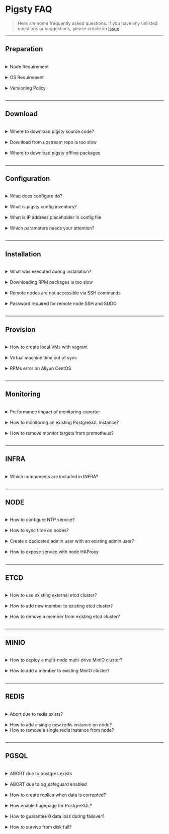 # Pigsty FAQ

> Here are some frequently asked questions. If you have any unlisted questions or suggestions, please create an [Issue](https://github.com/Vonng/pigsty/issues/new).


----------------

## Preparation


<br>
<details><summary>Node Requirement</summary>

CPU Architecture: `x86_64`. `arm` is not supported yet.

CPU Number: **1** core for common node, at least **2** core for admin node.

Memory: at least **1GB** for common node, at least **2GB** for admin node.

It is recommended to use at least 3~4 x (2C / 4G / 100G) nodes for a serious production deployment.

</details><br>



<details><summary>OS Requirement</summary>

Pigsty is developed and tested on CentOS 7.9, Rocky 8.6 & 9.0 now. RHEL, Alma, Oracle, and any EL compatible distribution also works.

!> We strongly recommend using EL 7.9, 8.6, and 9.0 to avoid meaningless efforts on RPM troubleshooting.

</details><br>



<details><summary>Versioning Policy</summary>

!> Please always use a **version-specific** [release](https://github.com/Vonng/pigsty/releases), do not use the GitHub `master` branch unless you known what you are doing.

Pigsty use semantic version number such as: `<major>. <minor>. <release>`.

Major updates means some fundamental changes and huge features, minor version updates means new features, bumping package version, and minor API changes.
Release version updates means bug fixes and doc updates, and it does change offline package versions (i.e., v1.0.1 and v1.0.0 will use the same `pkg.tgz`).

Pigsty trys to release a Minor Release every 1-3 months and a Major Release every 1-2 years.

</details><br>




----------------

## Download


<br>
<details><summary>Where to download pigsty source code?</summary>

!> `bash -c "$(curl -fsSL http://download.pigsty.cc/get)"`

Executing the above command will automatically download the latest stable version of `pigsty.tgz` and extract it to the `~/pigsty` dir.
You can also manually download a specific version of Pigsty source code from the following location.
If you need to install it in an environment without Internet, you can download it in advance and upload it to the production server via scp/sftp, etc.

</details><br>


<details><summary>Download from upstream repo is too slow</summary>

TBD

</details><br>


<details><summary>Where to download pigsty offline packages</summary>

TBD

</details><br>



----------------

## Configuration


<br>
<details><summary>What does configure do?</summary>

!> Detect the environment, generate the configuration, enable the offline package (optional), and install the essential tool Ansible.

After downloading the Pigsty source package and unpacking it, you need first to execute `./configure` to complete the environment [configure](INSTALL#configure).

Pigsty will check if the current environment meets the installation requirements and generate the recommended config file `pigsty.yml` based on the current machine environment. In the `files/conf/` directory, there are a series of config files named `pigsty-*.yml` that can be used as reference templates for configuration in different scenarios, specified by `-m`.

The Configure installs Ansible, which generally comes with this package as the default source for the node, or from within the offline pkg if it exists.



</details><br>


<details><summary>What is pigsty config inventory?</summary>

!> The source root `pigsty.yml` is the default, unique config source.

Pigsty has one and only one [config file](CONFIG#inventory): [`pigsty.yml`](https://github.com/Vonng/pigsty/blob/master/pigsty.yml) in the source root dir, which describes the state of the entire environment.

In `ansible.cfg` in the same dir: `inventory = pigsty.yml` specifies this file as the default config file, or you can use the `-i` parameter when executing the playbook, restricting the use of a config file from another location. In addition, if you use CMDB as the config source, please modify the config in CMDB.



</details><br>


<details><summary>What is IP address placeholder in config file</summary>

!> Pigsty uses `10.10.10.10` as a placeholder for the current node IP, which will be replaced with the primary IP of the current node during the configure.

When the `configure` detects multiple NICs with multiple IPs on the current node, the config wizard will prompt for the **primary** IP to be used, i.e., **the IP used by the user to access the node from the internal network**. Note that please do not use the public IP.

This IP will be used to replace `10.10.10.10` in the config file template.

</details><br>



<details><summary>Which parameters needs your attention?</summary>

!> Usually, in a singleton installation, there is no need to make any adjustments to the config files.

Pigsty provides 220+ config parameters to customize the entire infra/platform/database.  However, there are a few parameters that can be adjusted in advance if needed:

* When accessing web service components, the domain name is [`infra_portal`](PARAM#infra_portal) (some services can only be accessed using the domain name through the Nginx proxy).
* Pigsty assumes that a `/data` dir exists to hold all data; you can adjust these paths if the data disk mount point differs from this.



</details><br>




----------------

## Installation



<br>
<details><summary>What was executed during installation?</summary>

!> When running `make install`, `ansible-playbook` is called to perform the preconfigured playbook [`infra.yml`](infra.yml) to complete the installation on the meta node.

The `configure` generates the config file by default and marks the current node as an admin  node and an infra node. And `make install` executes the Pigsty meta node initialization playbook `infra.yml`,
deploys the infra components, and initializes the meta node like a normal node on which a singleton PostgreSQL is deployed as CMDB.

</details><br>




<details><summary>Downloading RPM packages is too slow</summary>

!> It is best to use offline packages or configure a [proxy server](PARAM#CONNECT) or a local repo.

Pigsty has used domestic yum repos for downloads whenever possible. However, a few packages are still affected by **GFW**, resulting in slow downloads, such as related software downloaded directly from Github. The following solutions are available.

1. Pigsty provides an offline package, which pre-packages all software and its dependencies, and can skip the step of downloading software from the Internet.

2. Specify a proxy server via [`proxy_env`](PARAM#proxy_env) to download via proxy server.

3. Use other domestic available repos via [`infra_portal`](PARAM#infra_portal).

</details><br>




<details><summary>Remote nodes are not accessible via SSH commands</summary>

!> Specify a different port via the host instance-level [`ansible connection parameters`](PARAM#ansible_host).

Consider using **Ansible connection parameters** if the target machine is hidden behind an SSH springboard machine or if some customizations have been made that cannot be accessed directly using `ssh ip`. Additional SSH ports can be specified with `ansible_port` or `ansible_host` for SSH Alias.

```bash
pg-test:
  vars: { pg_cluster: pg-test }
  hosts:
    10.10.10.11: {pg_seq: 1, pg_role: primary, ansible_host: node-1 }
    10.10.10.12: {pg_seq: 2, pg_role: replica, ansible_port: 22223, ansible_user: admin }
    10.10.10.13: {pg_seq: 3, pg_role: offline, ansible_port: 22224 }
```

</details><br>




<details><summary>Password required for remote node SSH and SUDO</summary>

!> Use the `-k` and `-K` parameters, enter the password at the prompt, and refer to admin provisioning.

**When performing deployments and changes**, the admin user used **must** have `ssh` and `sudo` privileges for all nodes. Password-free is not required.
You can pass in ssh and sudo passwords via the `-k|-K` parameter when executing the playbook or even use another user to run the playbook via `-e`[`ansible_host`](PARAM#connect)`=<another_user>`.
However, Pigsty strongly recommends configuring SSH **passwordless login** with passwordless `sudo` for the admin user.


</details><br>





----------------

## Provision


<br>
<details><summary>How to create local VMs with vagrant</summary>

!> The first time you use Vagrant to pull up a particular OS repo, it will download the corresponding BOX.

Pigsty sandboxes use CentOS 7 by default, and Vagrant will download the `CentOS/7` ISO repo Box the first time the VM is started.

Using a proxy may increase the download speed. Downloading CentOS7 Box only needs to be done the first time the sandbox is started, and will be reused directly when the sandbox is subsequently rebuilt.

Users can also choose to create the required VM manually by downloading the CentOS 7 installation ISO repos.

</details><br>



<details><summary>Virtual machine time out of sync</summary>

!> `sudo ntpdate -u pool.ntp.org`

The time within the VM may not be consistent with the host after the Virtualbox shutdown. You can try the following command: `make sync` to force NTP time sync.

It can solve the problem of no data on the monitoring system after a long hibernation or shutdown and reboot. In addition, restarting the VM can also force a time reset without Internet access: `make dw4; make up4`.

</details><br>




<details><summary>RPMs error on Aliyun CentOS</summary>

!> Aliyun CentOS 7.9 server has DNS caching service `nscd` installed by default. Just remove it.

Aliyun's CentOS 7.9 repo has `nscd` installed by default, locking out the glibc version, which can cause RPM dependency errors during installation.

```bash
"Error: Package: nscd-2.17-307.el7.1.x86_64 (@base)"
```

Run `yum remove -y nscd` on all nodes to resolve this issue, and with Ansible, you can batch.

```bash
ansible all -b -a 'yum remove -y nscd'
```

</details><br>




----------------

## Monitoring


<br>
<details><summary>Performance impact of monitoring exporter</summary>

!> TBD

Not very much, 200ms per 10 ~ 15 seconds.

</details><br>


<details><summary>How to monitoring an existing PostgreSQL instance?</summary>

!> TBD

Check [PGSQL Monitor](PGSQL-MONITOR) for details.

</details><br>


<details><summary>How to remove monitor targets from prometheus?</summary>

!> TBD

```bash
./pgsql-rm.yml -t prometheus -l <cls>     # remove prometheus targets of cluster 'cls'
```

Or

```bash
bin/pgmon-rm <ins>     # shortcut for removing prometheus targets of pgsql instance 'ins'
```

</details><br>


----------------

## INFRA


<br>
<details><summary>Which components are included in INFRA?</summary>

- Ansible for automation, deployment, administration;
- Nginx for exposing any WebUI service and serve the yum repo;
- Self-Signed CA for SSL/TLS certificates;
- Prometheus for monitoring metrics
- Grafana for monitoring/visualization
- Loki for logging collection
- AlertManager for alerts aggregation
- Chronyd for NTP time sync
- DNSMasq for dns registration and resolve
- ETCD as DCS for PGSQL HA; (dedicate module)
- PostgreSQL on meta nodes as CMDB; (optional)
- Docker for stateless application & tools (optional) 


</details><br>



----------------

## NODE


<br>
<details><summary>How to configure NTP service?</summary>

!> If NTP is not configured, use a public NTP service or sync time with the admin node.

If your nodes already have NTP configured, you can leave it be by setting `node_ntp_enabled` to `false`.

Otherwise, if you have the Internet access, you can use public NTP service such as `pool.ntp.org`.

If you don't have Internet access, at least you can sync time with the admin node with:

```bash
node_ntp_servers:                 # NTP servers in /etc/chrony.conf
  - pool cn.pool.ntp.org iburst
  - pool ${admin_ip} iburst       # assume non-admin nodes does not have internet access
```

</details>


<br>
<details><summary>How to sync time on nodes?</summary>

!> Use `chronyc` to sync time. You have to configure NTP service first.

```bash
ansible all -b -a 'chronyc -a makestep'     # sync time
```

You can replace `all` with any group or host IP address to limit execution scope.

</details>



<br>
<details><summary>Create a dedicated admin user with an existing admin user?</summary>

!> `./node.yml -k -K -e ansible_user=<another_admin> -t node_admin`

This will create an admin user specified by [`node_admin_username`](PARAM#node_admin_username) on that node with existing admin user.

</details>


<br>
<details><summary>How to expose service with node HAProxy</summary>

!> TBD

</details><br>









----------------

## ETCD

<br>
<details><summary>How to use existing external etcd cluster?</summary>

!> Define them in the `etcd` group as usual. 

The special group `etcd` will be used as pg dcs servers, you can initialize them with `etcd.yml` or use existing external etcd cluster.

</details><br>


<details><summary>How to add new member to existing etcd cluster?</summary>

!> Check [Add member to etcd cluster](ETCD-ADMIN#add-member)

```bash
etcdctl member add <etcd-?> --learner=true --peer-urls=https://<new_ins_ip>:2380 # on admin node
./etcd.yml -l <new_ins_ip> -e etcd_init=existing                                 # init new etcd member
etcdctl member promote <new_ins_server_id>                                       # on admin node
```

</details><br>


<details><summary>How to remove a member from existing etcd cluster?</summary>

!> Check [Remove member from etcd cluster](ETCD-ADMIN#remove-member)

```bash
etcdctl member remove <etcd_server_id>   # kick member out of cluster (on admin node)
./etcd.yml -l <ins_ip> -t etcd_purge     # purge etcd instance
```


</details><br>




----------------

## MINIO

<br>
<details><summary>How to deploy a multi-node multi-drive MinIO cluster?</summary>

!> TBD

</details><br>


<details><summary>How to add a member to existing MinIO cluster?</summary>

!> TBD

</details><br>





----------------

## REDIS

<br>
<details><summary>Abort due to redis exists?</summary>

!> use `redis_clean = true` and `redis_safeguard = false` to force clean redis data

</details>


<br>
<details><summary>How to add a single new redis instance on node?</summary>

!> Use `bin/redis-add <ip> <port>` to deploy a new redis instance on node.

</details>


<details><summary>How to remove a single redis instance from node?</summary>

!> `bin/redis-rm <ip> <port>` to remove a single redis instance from node

</details><br>




----------------

## PGSQL


<br>
<details><summary>ABORT due to postgres exists</summary>

!> Set `pg_clean` = `true` and `pg_safeguard` = `false` to force clean postgres data during `pgsql.yml`

This is happened when you run `pgsql.yml` on a node that already has postgres running, and [`pg_clean`](PARAM#pg_clean) is set to `false`

If `pg_clean` is true (and the `pg_safeguard` is `false`, too), the `pgsql.yml` playbook will remove the existing pgsql data and re-init it as new one, which makes this playbook fully idempotent.

You can still purge the existing postgres data by using a special tag `pg_purge`

```bash
./pgsql.yml -t pg_clean      # honor pg_clean and pg_safeguard
./pgsql.yml -t pg_purge      # ignore pg_clean and pg_safeguard
```

</details>



<br>
<details><summary>ABORT due to pg_safeguard enabled</summary>

!> If [`pg_safeguard`](PARAM#pg_safeguard) is enabled, you can not run `bin/pgsql-rm` and `pgsql-rm.yml` playbook on that node. 

To disable `pg_safeguard`, you can set `pg_safeguard` to `false` in the inventory, or just passing `-e pg_safeguard=false` as cli arg to playbook:

```bash
./pgsql-rm.yml -e pg_safeguard=false -l <cls_to_remove>    # force override pg_safeguard
```

</details>



<br>
<details><summary>How to create replica when data is corrupted?</summary>

!> Disable `clonefrom` on bad instances and reload patroni config.

Pigsty set the `cloneform: true` tag on all instances' patroni config, which marks the instance available for cloning replica.

If this instance has corrupt data files, you can set `clonefrom: false` to avoid pulling data from the evil instance. To do so:

```bash
$ vi /pg/bin/patroni.yml

tags:
  nofailover: false
  clonefrom: true      ----------> change to false
  noloadbalance: false
  nosync: false
  version:  '15'
  spec: '4C.8G.50G'
  conf: 'oltp.yml'
  
$ systemctl reload patroni
```

</details>



<br>
<details><summary>How enable hugepage for PostgreSQL?</summary>

!> use `node_hugepage_count` and `node_hugepage_ratio` or `/pg/bin/pg-tune-hugepage`

If your planning to enable hugepage, consider using `node_hugepage_count` and `node_hugepage_ratio` and apply with `./node.yml -t node_tune` .

It's a good practice to alloc **enough** hugepage before postgres start, and use `pg_tune_hugepage` to shrink them later.

If your postgres is already running, you can use `/pg/bin/pg-tune-hugepage` to enable hugepage on the fly.

```bash
sync; echo 3 > /proc/sys/vm/drop_caches   # drop system cache (ready for performance impact)
sudo /pg/bin/pg-tune-hugepage             # write nr_hugepages to /etc/sysctl.d/hugepage.conf
pg restart <cls>                          # restart postgres to use hugepage
```

</details>


<br>
<details><summary>How to guarantee 0 data loss during failover?</summary>

!> Use `crit.yml` template, or setting `pg_rpo` to `0`, or [config cluster](PGSQL-ADMIN#config-cluster) with synchronous mode.

Consider using [sync standby](PGSQL-CONF#sync-standby), [quorum-commit](PGSQL-CONF#quorum-commit) to guarantee 0 data loss during failover.

</details>



<br>
<details><summary>How to survive from disk full?</summary>

!> `rm -rf /pg/dummy` will free some emergency space. 

The [`pg_dummy_filesize`](PARAM#pg_dummy_filesize) is set to `64MB` by default, consider increase it to `8GB` or larger in production environment.

It will be placed on `/pg/dummy` same disk as postgres main data disk, you can remove that file to free some emergency space, at least you can run some shell scripts on that node.

</details>



